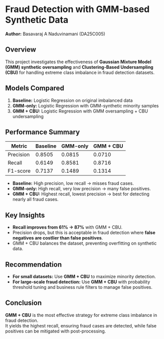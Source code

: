 # Fraud Detection with GMM-based Synthetic Data  
**Author:** Basavaraj A Naduvinamani (DA25C005)

## Overview
This project investigates the effectiveness of **Gaussian Mixture Model (GMM) synthetic oversampling** and **Clustering-Based Undersampling (CBU)** for handling extreme class imbalance in fraud detection datasets.

## Models Compared
1. **Baseline:** Logistic Regression on original imbalanced data  
2. **GMM-only:** Logistic Regression with GMM-synthetic minority samples  
3. **GMM + CBU:** Logistic Regression with GMM oversampling + CBU undersampling  

## Performance Summary
| Metric     | Baseline | GMM-only | GMM + CBU |
|-----------|----------|----------|------------|
| Precision | 0.8505   | 0.0815   | 0.0710     |
| Recall    | 0.6149   | 0.8581   | 0.8716     |
| F1-score  | 0.7137   | 0.1489   | 0.1314     |

- **Baseline:** High precision, low recall → misses fraud cases.  
- **GMM-only:** High recall, very low precision → many false positives.  
- **GMM + CBU:** Highest recall, lowest precision → best for detecting nearly all fraud cases.  

## Key Insights
- **Recall improves from 61% → 87%** with GMM + CBU.  
- Precision drops, but this is acceptable in fraud detection where **false negatives are costlier than false positives**.  
- GMM + CBU balances the dataset, preventing overfitting on synthetic data.  

## Recommendation
- **For small datasets:** Use **GMM + CBU** to maximize minority detection.  
- **For large-scale fraud detection:** Use **GMM + CBU** with probability threshold tuning and business rule filters to manage false positives.  

## Conclusion
**GMM + CBU** is the most effective strategy for extreme class imbalance in fraud detection.  
It yields the highest recall, ensuring fraud cases are detected, while false positives can be mitigated with post-processing.
